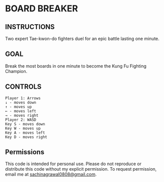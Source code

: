 # BOARD BREAKER 

## INSTRUCTIONS
Two expert Tae-kwon-do fighters duel for an epic battle lasting one minute.

## GOAL
Break the most boards in one minute to become the Kung Fu Fighting Champion.

## CONTROLS
```
Player 1: Arrows
↓ - moves down
↑ - moves up
← - moves left
→ - moves right
Player 2: WASD
Key S - moves down
Key W - moves up
Key A - moves left
Key D - moves right
```
## Permissions
This code is intended for personal use. Please do not reproduce or distribute this code without my explicit permission. To request permission, email me at sachinagrawal0808@gmail.com.
